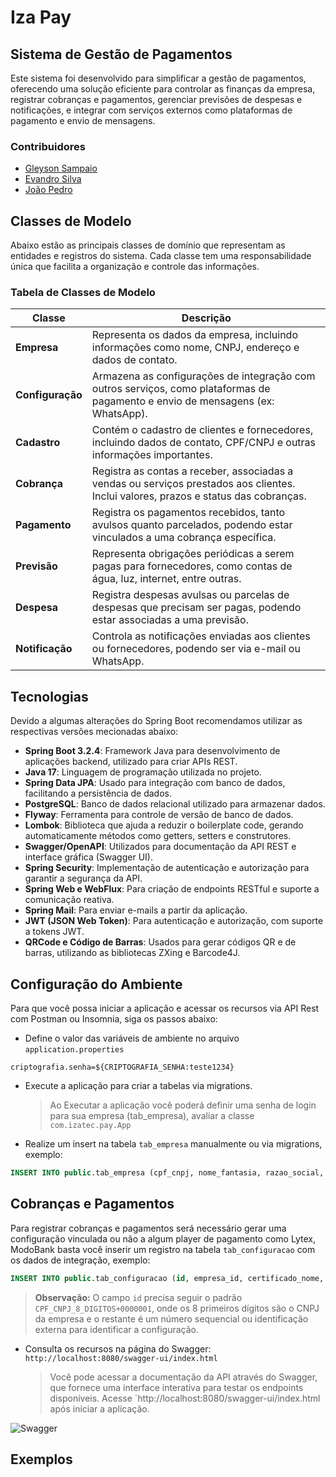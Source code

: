 
# Iza Pay

## Sistema de Gestão de Pagamentos

Este sistema foi desenvolvido para simplificar a gestão de pagamentos, oferecendo uma solução eficiente para controlar as finanças da empresa, registrar cobranças e pagamentos, gerenciar previsões de despesas e notificações, e integrar com serviços externos como plataformas de pagamento e envio de mensagens.

### Contribuidores

- [Gleyson Sampaio](https://github.com/glysns)
- [Evandro Silva](https://github.com/Evandrolds)
- [João Pedro](https://github.com/jotape-exe)

## Classes de Modelo

Abaixo estão as principais classes de domínio que representam as entidades e registros do sistema. Cada classe tem uma responsabilidade única que facilita a organização e controle das informações.

### Tabela de Classes de Modelo

| Classe       | Descrição                                                                                          |
|--------------|----------------------------------------------------------------------------------------------------|
| **Empresa**  | Representa os dados da empresa, incluindo informações como nome, CNPJ, endereço e dados de contato. |
| **Configuração** | Armazena as configurações de integração com outros serviços, como plataformas de pagamento e envio de mensagens (ex: WhatsApp). |
| **Cadastro** | Contém o cadastro de clientes e fornecedores, incluindo dados de contato, CPF/CNPJ e outras informações importantes. |
| **Cobrança** | Registra as contas a receber, associadas a vendas ou serviços prestados aos clientes. Inclui valores, prazos e status das cobranças. |
| **Pagamento** | Registra os pagamentos recebidos, tanto avulsos quanto parcelados, podendo estar vinculados a uma cobrança específica. |
| **Previsão** | Representa obrigações periódicas a serem pagas para fornecedores, como contas de água, luz, internet, entre outras. |
| **Despesa** | Registra despesas avulsas ou parcelas de despesas que precisam ser pagas, podendo estar associadas a uma previsão. |
| **Notificação** | Controla as notificações enviadas aos clientes ou fornecedores, podendo ser via e-mail ou WhatsApp. |

## Tecnologias
Devido a algumas alterações do Spring Boot recomendamos utilizar as respectivas versões mecionadas abaixo:

- **Spring Boot 3.2.4**: Framework Java para desenvolvimento de aplicações backend, utilizado para criar APIs REST.
- **Java 17**: Linguagem de programação utilizada no projeto.
- **Spring Data JPA**: Usado para integração com banco de dados, facilitando a persistência de dados.
- **PostgreSQL**: Banco de dados relacional utilizado para armazenar dados.
- **Flyway**: Ferramenta para controle de versão de banco de dados.
- **Lombok**: Biblioteca que ajuda a reduzir o boilerplate code, gerando automaticamente métodos como getters, setters e construtores.
- **Swagger/OpenAPI**: Utilizados para documentação da API REST e interface gráfica (Swagger UI).
- **Spring Security**: Implementação de autenticação e autorização para garantir a segurança da API.
- **Spring Web e WebFlux**: Para criação de endpoints RESTful e suporte a comunicação reativa.
- **Spring Mail**: Para enviar e-mails a partir da aplicação.
- **JWT (JSON Web Token)**: Para autenticação e autorização, com suporte a tokens JWT.
- **QRCode e Código de Barras**: Usados para gerar códigos QR e de barras, utilizando as bibliotecas ZXing e Barcode4J.

## Configuração do Ambiente

Para que você possa iniciar a aplicação e acessar os recursos via API Rest com Postman ou Insomnia, siga os passos abaixo:
* Define o valor das variáveis de ambiente no arquivo `application.properties`
```properties
criptografia.senha=${CRIPTOGRAFIA_SENHA:teste1234}
```
* Execute a aplicação para criar a tabelas via migrations.
  > Ao Executar a aplicação você poderá definir uma senha de login para sua empresa (tab_empresa), avaliar a classe `com.izatec.pay.App`  

* Realize um insert na tabela `tab_empresa` manualmente ou via migrations, exemplo:
```sql
INSERT INTO public.tab_empresa (cpf_cnpj, nome_fantasia, razao_social, email, whatsapp, senha) VALUES('12345678900', 'Gleyson Sampaio', 'Gleyson Sampaio', 'gleyson@iza.tec.br', 11958940362, 'H7qOuXXMAd0ATzzFvuTCSw==');

```

## Cobranças e Pagamentos

Para registrar cobranças e pagamentos será necessário gerar uma configuração vinculada ou não a algum player de pagamento como Lytex, ModoBank basta você inserir um registro na tabela `tab_configuracao` com os dados de integração, exemplo:
```sql
INSERT INTO public.tab_configuracao (id, empresa_id, certificado_nome, certificado_senha, custo_integracao, intermediador_sigla, intermediador_id, intermediador_senha, intermediador_chave_pix) VALUES('CPF_CNPJ_8_DIGITOS+0000001', 1, 'NOME_CERTIFICADO_SEM.pfx', 'SENHA_CERTIFICADO', 0.0, 'ONZ_OU_LYTEX', 'CLIENT_ID_INTEGRADORA', 'CLIENT_SECRET_INTEGRADORA', 'CHAVE_PIX_INTEGRADORA');
```` 
> **Observação:** O campo `id` precisa seguir o padrão `CPF_CNPJ_8_DIGITOS+0000001`, onde os 8 primeiros dígitos são o CNPJ da empresa e o restante é um número sequencial ou identificação externa para identificar a configuração.


* Consulta os recursos na página do Swagger: `http://localhost:8080/swagger-ui/index.html`
  > Você pode acessar a documentação da API através do Swagger, que fornece uma interface interativa para testar os endpoints disponíveis. Acesse `http://localhost:8080/swagger-ui/index.html após iniciar a aplicação.

![Swagger](/src/main/resources/swagger.png)

## Exemplos
